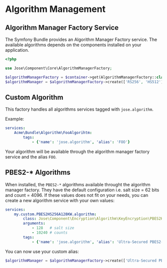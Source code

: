# Algorithm Management

## Algorithm Manager Factory Service

The Symfony Bundle provides an Algorithm Manager Factory service. The available algorithms depends on the components installed on your application.

```php
<?php

use Jose\Component\Core\AlgorithmManagerFactory;

$algorithmManagerFactory = $container->get(AlgorithmManagerFactory::class);
$algorithmManager = $algorithmManagerFactory->create(['RS256', 'HS512']);
```

## Custom Algorithm

This factory handles all algorithms services tagged with `jose.algorithm`.

Example:

```yaml
services:
    Acme\Bundle\Algorithm\FooAlgorihtm:
        tags:
            - {'name': 'jose.algorithm', 'alias': 'FOO'}
```

Your algorithm will be available through the algorithm manager factory service and the alias `FOO`.

## PBES2-\* Algorithms

When installed, the `PBES2-*` algorithms available throught the algorithm manager factory. They have the default configuration i.e. salt size = 62 bits and count = 4096. If these values does not fit on your needs, you can create a new algorithm service with your own values:

```yaml
services:
    my.custom.PBES2HS256A128KW.algorithm:
        class: Jose\Component\Encryption\Algorithm\KeyEncryption\PBES2HS256A128KW
        arguments:
            - 128   # salt size
            - 10240 # counts
        tags:
            - {'name': 'jose.algorithm', 'alias': 'Ultra-Secured PBES2-HS256+A128KW'}
```

You can now use your custom alias:

```php
$algorithmManager = $algorithmManagerFactory->create(['Ultra-Secured PBES2-HS256+A128KW']);
```

